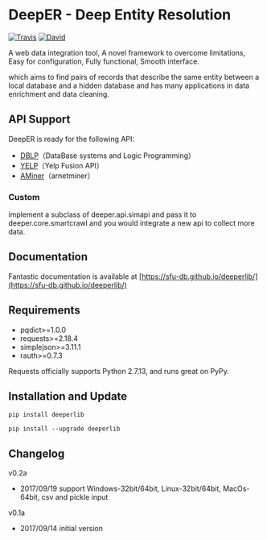 DeepER - Deep Entity Resolution
=========================
[![Travis](https://img.shields.io/badge/pypi-0.2-orange.svg?style=plastic)](https://pypi.python.org/pypi/deeperlib)
[![David](https://img.shields.io/badge/python-2.7-blue.svg?style=plastic)](https://www.python.org/)
	
A web data integration tool, A novel framework to overcome limitations, Easy for  configuration, Fully functional, Smooth interface.

which aims to find pairs of records that describe the same entity between a local database and a hidden database and has many applications in data enrichment and data cleaning. 


API Support
------------
DeepER is ready for the following API:

* [DBLP](http://dblp.uni-trier.de/faq/How+to+use+the+dblp+search+API.html)（DataBase systems and Logic Programming）
* [YELP](https://www.yelp.com/developers/documentation/v3/business_search)（Yelp Fusion API）
* [AMiner](http://doc.aminer.org/en/latest/s/index.html)（arnetminer）

### Custom

implement a subclass of deeper.api.simapi and pass it to deeper.core.smartcrawl 
and you would integrate a new api to collect more data.


Documentation
------------
Fantastic documentation is available at [https://sfu-db.github.io/deeperlib/](https://sfu-db.github.io/deeperlib/) 


Requirements
------------

* pqdict>=1.0.0
* requests>=2.18.4
* simplejson>=3.11.1
* rauth>=0.7.3

Requests officially supports Python 2.7.13, and runs great on PyPy.


Installation and Update
-----------------------

```
pip install deeperlib
```

```
pip install --upgrade deeperlib
```

Changelog
----------
v0.2a

* 2017/09/19 support Windows-32bit/64bit, Linux-32bit/64bit, MacOs-64bit, csv and pickle input

v0.1a

* 2017/09/14 initial version

